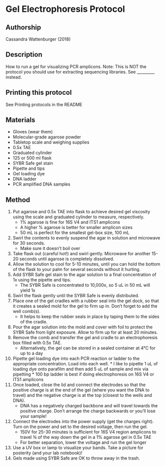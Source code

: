 Gel Electrophoresis Protocol
============================

## Authorship

Cassandra Wattenburger (2018)

## Description
How to run a gel for visualizing PCR amplicons.
Note: This is NOT the protocol you should use for extracting sequencing libraries. See _________ instead.

## Printing this protocol
See Printing protocols in the README

## Materials

* Gloves (wear them)
* Molecular-grade agarose powder
* Tabletop scale and weighing supplies
* 0.5x TAE
* Graduated cylinder
* 125 or 500 ml flask
* SYBR Safe gel stain
* Pipette and tips
* Gel loading dye
* DNA ladder
* PCR amplified DNA samples

## Method
1. Put agarose and 0.5x TAE into flask to achieve desired gel viscosity using the scale and graduated cylinder to measure, respectively.
    * 1% agarose is fine for 16S V4 and ITS1 amplicons
    * A higher % agarose is better for smaller amplicon sizes
    * 50 mL is perfect for the smallest gel-box size, 100 mL 
2. Swirl the contents to evenly suspend the agar in solution and microwave for 30 seconds.
    * Make sure it doesn’t boil over
3.	Take flask out (careful hot!) and swirl gently. Microwave for another 15-20 seconds until agarose is completely dissolved.
4.	Allow the solution to cool for 5-10 minutes, until you can hold the bottom of the flask to your palm for several seconds without it hurting.
5.	Add SYBR Safe gel stain to the agar solution to a final concentration of 1x using the pipette and tips.
    * The SYBR Safe is concentrated to 10,000x, so 5 uL in 50 mL will yield 1x 
6.	Swirl the flask gently until the SYBR Safe is evenly distributed.
7.	Place one of the gel cradles with a rubber seal into the gel dock, so that it creates a sealed mold for the gel to firm up in. Don’t forget to add the well comb(s).
    * It helps to keep the rubber seals in place by taping them to the sides of the cradle.
8.	Pour the agar solution into the mold and cover with foil to protect the SYBR Safe from light exposure. Allow to firm up for at least 20 minutes.
9.	Remove the comb and transfer the gel and cradle to an electrophoresis box filled with 0.5x TAE.
    * Alternatively, the gel can be stored in a sealed container at 4°C for up to a day
10.	 Pipette gel loading dye into each PCR reaction or ladder to the appropriate concentration. Load into each well.
    * I like to pipette 1 uL of loading dye onto parafilm and then add 5 uL of sample and mix via pipetting
    * 100 bp ladder is best if doing electrophoresis on 16S V4 or ITS1 amplicons
11.	Once loaded, close the lid and connect the electrodes so that the positive charge is at the end of the gel (where you want the DNA to travel) and the negative charge is at the top (closest to the wells and DNA).
    * DNA has a negatively charged backbone and will travel towards the positive charge. Don’t arrange the charge backwards or you’ll lose your sample!
12.	Connect the electrodes into the power supply (get the charges right). Turn on the power and set to the desired voltage, then run the gel.
    * 150V for 25-30 minutes is sufficient for 16S V4 region amplicons to travel ¾ of the way down the gel in a 1% agarose gel in 0.5x TAE
    * For better separation, lower the voltage and run the gel longer
13.	Use a UV box or lamp to visualize your bands. Take a picture for posterity (and your lab notebook)!
14.	Gels made using SYBR Safe are OK to throw away in the trash.
